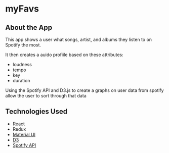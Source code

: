 # myFavs

## About the App
This app shows a user what songs, artist, and albums they listen to on Spotify the most. 

It then creates a auido profiile based on these attributes:
- loudness
- tempo
- key
- duration

Using the Spotify API and D3.js to create a graphs on user data from spotify allow the user to sort through that data
## Technologies Used
- React
- Redux
- [Material UI](https://mui.com/)
- [D3](https://d3js.org/)
- [Spotify API](https://developer.spotify.com/documentation/web-api/)